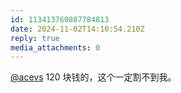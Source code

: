 ```yaml
---
id: 113413760887784813
date: 2024-11-02T14:10:54.210Z
reply: true
media_attachments: 0
---
```


[@acevs](https://mastodon.social/@acevs) 120 块钱的，这个一定割不到我。


